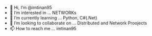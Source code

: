 - 👋 Hi, I’m @imtinan95
- 👀 I’m interested in ... NETWORKs
- 🌱 I’m currently learning ... Python, C#(.Net)
- 💞️ I’m looking to collaborate on ... Distributed and Network Proojects
- 📫 How to reach me ... imtinan95

<!---
imtinan95/imtinan95 is a ✨ special ✨ repository because its `README.md` (this file) appears on your GitHub profile.
You can click the Preview link to take a look at your changes.
--->
